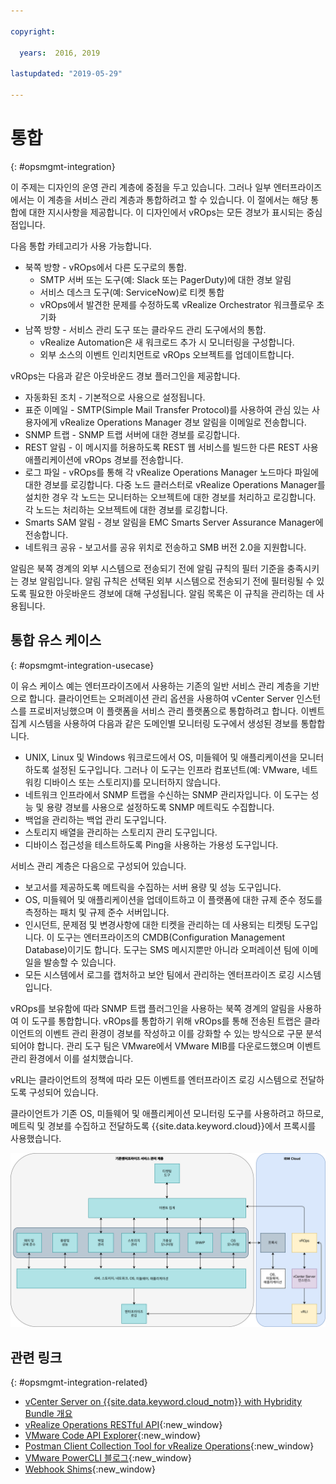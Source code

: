 ```yaml
---

copyright:

  years:  2016, 2019

lastupdated: "2019-05-29"

---
```


# 통합
{: #opsmgmt-integration}

이 주제는 디자인의 운영 관리 계층에 중점을 두고 있습니다. 그러나 일부 엔터프라이즈에서는 이 계층을 서비스 관리 계층과 통합하려고 할 수 있습니다. 이 절에서는 해당 통합에 대한 지시사항을 제공합니다. 이 디자인에서 vROps는 모든 경보가 표시되는 중심점입니다.

다음 통합 카테고리가 사용 가능합니다.
* 북쪽 방향 - vROps에서 다른 도구로의 통합.
  * SMTP 서버 또는 도구(예: Slack 또는 PagerDuty)에 대한 경보 알림
  * 서비스 데스크 도구(예: ServiceNow)로 티켓 통합
  * vROps에서 발견한 문제를 수정하도록 vRealize Orchestrator 워크플로우 초기화
* 남쪽 방향 - 서비스 관리 도구 또는 클라우드 관리 도구에서의 통합.
  * vRealize Automation은 새 워크로드 추가 시 모니터링을 구성합니다.
  * 외부 소스의 이벤트 인리치먼트로 vROps 오브젝트를 업데이트합니다.

vROps는 다음과 같은 아웃바운드 경보 플러그인을 제공합니다.
* 자동화된 조치 - 기본적으로 사용으로 설정됩니다.
* 표준 이메일 - SMTP(Simple Mail Transfer Protocol)를 사용하여 관심 있는 사용자에게 vRealize Operations Manager 경보 알림을 이메일로 전송합니다.
* SNMP 트랩 - SNMP 트랩 서버에 대한 경보를 로깅합니다.
* REST 알림 - 이 메시지를 허용하도록 REST 웹 서비스를 빌드한 다른 REST 사용 애플리케이션에 vROps 경보를 전송합니다.
* 로그 파일 - vROps를 통해 각 vRealize Operations Manager 노드마다 파일에 대한 경보를 로깅합니다. 다중 노드 클러스터로 vRealize Operations Manager를 설치한 경우 각 노드는 모니터하는 오브젝트에 대한 경보를 처리하고 로깅합니다. 각 노드는 처리하는 오브젝트에 대한 경보를 로깅합니다.
* Smarts SAM 알림 - 경보 알림을 EMC Smarts Server Assurance Manager에 전송합니다.
* 네트워크 공유 - 보고서를 공유 위치로 전송하고 SMB 버전 2.0을 지원합니다.

알림은 북쪽 경계의 외부 시스템으로 전송되기 전에 알림 규칙의 필터 기준을 충족시키는 경보 알림입니다. 알림 규칙은 선택된 외부 시스템으로 전송되기 전에 필터링될 수 있도록 필요한 아웃바운드 경보에 대해 구성됩니다. 알림 목록은 이 규칙을 관리하는 데 사용됩니다.

## 통합 유스 케이스
{: #opsmgmt-integration-usecase}

이 유스 케이스 예는 엔터프라이즈에서 사용하는 기존의 일반 서비스 관리 계층을 기반으로 합니다. 클라이언트는 오퍼레이션 관리 옵션을 사용하여 vCenter Server 인스턴스를 프로비저닝했으며 이 플랫폼을 서비스 관리 플랫폼으로 통합하려고 합니다. 이벤트 집계 시스템을 사용하여 다음과 같은 도메인별 모니터링 도구에서 생성된 경보를 통합합니다.

* UNIX, Linux 및 Windows 워크로드에서 OS, 미들웨어 및 애플리케이션을 모니터하도록 설정된 도구입니다. 그러나 이 도구는 인프라 컴포넌트(예: VMware, 네트워킹 디바이스 또는 스토리지)를 모니터하지 않습니다.
* 네트워크 인프라에서 SNMP 트랩을 수신하는 SNMP 관리자입니다. 이 도구는 성능 및 용량 경보를 사용으로 설정하도록 SNMP 메트릭도 수집합니다.
* 백업을 관리하는 백업 관리 도구입니다.
* 스토리지 배열을 관리하는 스토리지 관리 도구입니다.
* 디바이스 접근성을 테스트하도록 Ping을 사용하는 가용성 도구입니다.

서비스 관리 계층은 다음으로 구성되어 있습니다.

* 보고서를 제공하도록 메트릭을 수집하는 서버 용량 및 성능 도구입니다.
* OS, 미들웨어 및 애플리케이션을 업데이트하고 이 플랫폼에 대한 규제 준수 정도를 측정하는 패치 및 규제 준수 서버입니다.
* 인시던트, 문제점 및 변경사항에 대한 티켓을 관리하는 데 사용되는 티켓팅 도구입니다. 이 도구는 엔터프라이즈의 CMDB(Configuration Management Database)이기도 합니다. 도구는 SMS 메시지뿐만 아니라 오퍼레이션 팀에 이메일을 발송할 수 있습니다.
* 모든 시스템에서 로그를 캡처하고 보안 팀에서 관리하는 엔터프라이즈 로깅 시스템입니다.

vROps를 보유함에 따라 SNMP 트랩 플러그인을 사용하는 북쪽 경계의 알림을 사용하여 이 도구를 통합합니다. vROps를 통합하기 위해 vROps를 통해 전송된 트랩은 클라이언트의 이벤트 관리 환경이 경보를 작성하고 이를 강화할 수 있는 방식으로 구문 분석되어야 합니다. 관리 도구 팀은 VMware에서 VMware MIB를 다운로드했으며 이벤트 관리 환경에서 이를 설치했습니다.

vRLI는 클라이언트의 정책에 따라 모든 이벤트를 엔터프라이즈 로깅 시스템으로 전달하도록 구성되어 있습니다.

클라이언트가 기존 OS, 미들웨어 및 애플리케이션 모니터링 도구를 사용하려고 하므로, 메트릭 및 경보를 수집하고 전달하도록 {{site.data.keyword.cloud}}에서 프록시를 사용했습니다.

![통합 다이어그램](../../images/opsmgmt-integration.svg "통합 다이어그램")

## 관련 링크
{: #opsmgmt-integration-related}

* [vCenter Server on {{site.data.keyword.cloud_notm}} with Hybridity Bundle 개요](/docs/services/vmwaresolutions/archiref/vcs?topic=vmware-solutions-vcs-hybridity-intro)
* [vRealize Operations RESTful API](https://docs.vmware.com/en/vRealize-Operations-Manager/7.0/vrealize-operations-manager-70-api-guide.pdf){:new_window}
* [VMware Code API Explorer](https://code.vmware.com/apis?socv=1&numPerPage=164&sorter=pv){:new_window}
* [Postman Client Collection Tool for vRealize Operations](https://code.vmware.com/samples/4663/postman-client-collection-for-vrealize-operations-rest-apis){:new_window}
* [VMware PowerCLI 블로그](https://blogs.vmware.com/PowerCLI/2016/05/getting-started-with-powercli-for-vrealize-operations-vr-ops.html){:new_window}
* [Webhook Shims](https://blogs.vmware.com/management/2017/01/vrealize-webhooks-infinite-integrations.html){:new_window}

